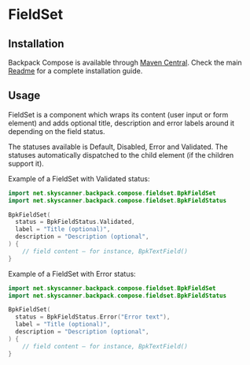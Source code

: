 # FieldSet

## Installation

Backpack Compose is available through [Maven Central](https://search.maven.org/artifact/net.skyscanner.backpack/backpack-compose). Check the main [Readme](https://github.com/skyscanner/backpack-android#installation) for a complete installation guide.

## Usage

FieldSet is a component which wraps its content (user input or form element) and adds optional title, description and
error labels around it depending on the field status.

The statuses available is Default, Disabled, Error and Validated. The statuses automatically dispatched to
the child element (if the children support it).

Example of a FieldSet with Validated status:

```Kotlin
import net.skyscanner.backpack.compose.fieldset.BpkFieldSet
import net.skyscanner.backpack.compose.fieldset.BpkFieldStatus

BpkFieldSet(
  status = BpkFieldStatus.Validated,
  label = "Title (optional)",
  description = "Description (optional",
) {
    // field content – for instance, BpkTextField()
}
```

Example of a FieldSet with Error status:

```Kotlin
import net.skyscanner.backpack.compose.fieldset.BpkFieldSet
import net.skyscanner.backpack.compose.fieldset.BpkFieldStatus

BpkFieldSet(
  status = BpkFieldStatus.Error("Error text"),
  label = "Title (optional)",
  description = "Description (optional",
) {
    // field content – for instance, BpkTextField()
}
```
